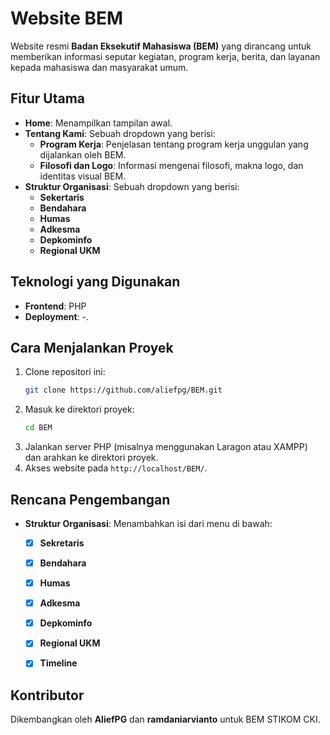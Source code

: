 
# Website BEM

Website resmi **Badan Eksekutif Mahasiswa (BEM)** yang dirancang untuk memberikan informasi seputar kegiatan, program kerja, berita, dan layanan kepada mahasiswa dan masyarakat umum.

## Fitur Utama

- **Home**: Menampilkan tampilan awal.
- **Tentang Kami**: Sebuah dropdown yang berisi: 
	- **Program Kerja**: Penjelasan tentang program kerja unggulan yang dijalankan oleh BEM. 
	- **Filosofi dan Logo**: Informasi mengenai filosofi, makna logo, dan identitas visual BEM.
- **Struktur Organisasi**: Sebuah dropdown yang berisi:
	- **Sekertaris**
	- **Bendahara**
	- **Humas**
	- **Adkesma**
	- **Depkominfo**
	- **Regional UKM**

## Teknologi yang Digunakan

- **Frontend**: PHP
- **Deployment**: -.

## Cara Menjalankan Proyek

1. Clone repositori ini:
   ```bash
   git clone https://github.com/aliefpg/BEM.git
   ```
2. Masuk ke direktori proyek:
   ```bash
   cd BEM
   ```
3. Jalankan server PHP (misalnya menggunakan Laragon atau XAMPP) dan arahkan ke direktori proyek.
4. Akses website pada `http://localhost/BEM/`.

## Rencana Pengembangan
- **Struktur Organisasi**: Menambahkan isi dari menu di bawah:
  - [x] **Sekretaris**
  - [x] **Bendahara**
  -  [x] **Humas**
  - [x] **Adkesma**
  - [x] **Depkominfo**
  - [x] **Regional UKM**
  - [x] **Timeline**


## Kontributor
Dikembangkan oleh **AliefPG** dan **ramdaniarvianto** untuk BEM STIKOM CKI.